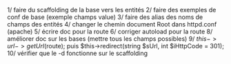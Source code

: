 1/ faire du scaffolding de la base vers les entités
2/ faire des exemples de conf de base (exemple champs value)
3/ faire des alias des noms de champs des entités
4/ changer le chemin document Root dans httpd.conf (apache)
5/ écrire doc pour la route
6/ corriger autoload pour la route
8/ améliorer doc sur les bases (mettre tous les champs possibles)
9/ $this->url->getUrl($route); puis $this->redirect(string $sUrl, int $iHttpCode = 301);
10/ vérifier que le -d fonctionne sur le scaffolding